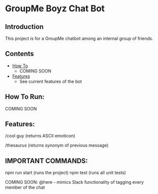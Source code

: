 # GroupMe Boyz Chat Bot

## Introduction

This project is for a GroupMe chatbot among an internal group of friends.

## Contents
  * [How To](#instructions)
    * COMING SOON
  * [Features](#features)
    * See current features of the bot

## How To Run:<a name="instructions"></a>

COMING SOON

## Features:<a name="features"></a>

/cool guy (returns ASCII emoticon)

/thesaurus (returns synonym of previous message)

## IMPORTANT COMMANDS:<a name="cmds"></a>
npm run start (runs the project)
npm test (runs all unit tests)


COMING SOON:
@here - mimics Slack functionality of tagging every member of the chat